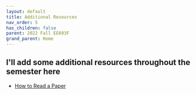 ```yaml
---
layout: default
title: Additional Resources
nav_order: 5
has_children: false
parent: 2022 Fall EE693F
grand_parent: Home
---
```


## I'll add some additional resources throughout the semester here
- [How to Read a Paper](papers/how_to_read_a_paper.pdf)